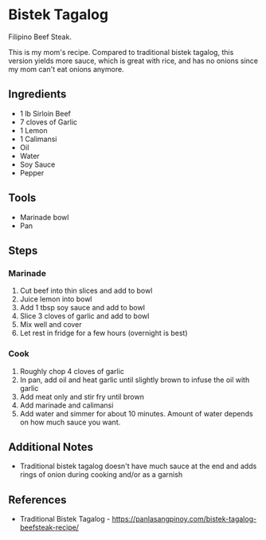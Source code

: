 Bistek Tagalog
======
Filipino Beef Steak.

This is my mom's recipe. Compared to traditional bistek tagalog, this version yields more sauce, which is great with rice, and has no onions since my mom can't eat onions anymore.

## Ingredients
* 1 lb Sirloin Beef
* 7 cloves of Garlic
* 1 Lemon
* 1 Calimansi
* Oil
* Water
* Soy Sauce
* Pepper

## Tools
* Marinade bowl
* Pan

## Steps
### Marinade
1. Cut beef into thin slices and add to bowl
1. Juice lemon into bowl
1. Add 1 tbsp soy sauce and add to bowl
1. Slice 3 cloves of garlic and add to bowl
1. Mix well and cover
1. Let rest in fridge for a few hours (overnight is best)
### Cook
1. Roughly chop 4 cloves of garlic
1. In pan, add oil and heat garlic until slightly brown to infuse the oil with garlic
1. Add meat only and stir fry until brown
1. Add marinade and calimansi
1. Add water and simmer for about 10 minutes. Amount of water depends on how much sauce you want.

## Additional Notes
* Traditional bistek tagalog doesn't have much sauce at the end and adds rings of onion during cooking and/or as a garnish

## References
* Traditional Bistek Tagalog - https://panlasangpinoy.com/bistek-tagalog-beefsteak-recipe/